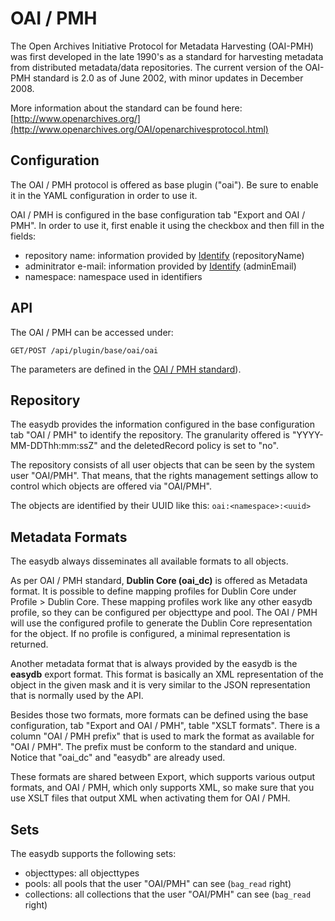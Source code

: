 # OAI / PMH

The Open Archives Initiative Protocol for Metadata Harvesting (OAI-PMH) was first developed in the late 1990's as a standard for harvesting metadata from distributed metadata/data repositories. The current version of the OAI-PMH standard is 2.0 as of June 2002, with minor updates in December 2008.

More information about the standard can be found here: [http://www.openarchives.org/](http://www.openarchives.org/OAI/openarchivesprotocol.html)

## Configuration

The OAI / PMH protocol is offered as base plugin ("oai"). Be sure to enable it in the YAML configuration in order to use it.

OAI / PMH is configured in the base configuration tab "Export and OAI / PMH". In order to use it, first enable it using the checkbox and then fill in the fields:

- repository name: information provided by [Identify](/technical/protocols/oai-pmh/oai-pmh.md#Repository) (repositoryName)
- adminitrator e-mail: information provided by [Identify](/technical/protocols/oai-pmh/oai-pmh.md#Repository) (adminEmail)
- namespace: namespace used in identifiers

## API

The OAI / PMH can be accessed under:

    GET/POST /api/plugin/base/oai/oai

The parameters are defined in the [OAI / PMH standard](http://www.openarchives.org/OAI/openarchivesprotocol.html)).

## <a name="Repository"></a>Repository

The easydb provides the information configured in the base configuration tab "OAI / PMH" to identify the repository.
The granularity offered is "YYYY-MM-DDThh:mm:ssZ" and the deletedRecord policy is set to "no".

The repository consists of all user objects that can be seen by the system user "OAI/PMH".
That means, that the rights management settings allow to control which objects are offered via "OAI/PMH".

The objects are identified by their UUID like this: `oai:<namespace>:<uuid>`

## Metadata Formats

The easydb always disseminates all available formats to all objects.

As per OAI / PMH standard, **Dublin Core (oai_dc)** is offered as Metadata format.
It is possible to define mapping profiles for Dublin Core under Profile > Dublin Core.
These mapping profiles work like any other easydb profile, so they can be configured per objecttype and pool.
The OAI / PMH will use the configured profile to generate the Dublin Core representation for the object.
If no profile is configured, a minimal representation is returned.

Another metadata format that is always provided by the easydb is the **easydb** export format.
This format is basically an XML representation of the object in the given mask and it is very similar to the JSON representation that is normally used by the API.

Besides those two formats, more formats can be defined using the base configuration, tab "Export and OAI / PMH", table "XSLT formats".
There is a column "OAI / PMH prefix" that is used to mark the format as available for "OAI / PMH". The prefix must be conform to the standard and unique.
Notice that "oai_dc" and "easydb" are already used.

These formats are shared between Export, which supports various output formats, and OAI / PMH, which only supports XML,
so make sure that you use XSLT files that output XML when activating them for OAI / PMH.

## Sets

The easydb supports the following sets:

- objecttypes: all objecttypes
- pools: all pools that the user "OAI/PMH" can see (`bag_read` right)
- collections: all collections that the user "OAI/PMH" can see (`bag_read` right)
